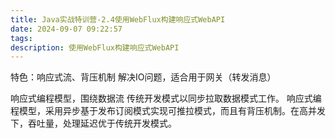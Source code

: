 ```yaml
---
title: Java实战特训营-2.4使用WebFlux构建响应式WebAPI
date: 2024-09-07 09:22:57
tags:
description: 使用WebFlux构建响应式WebAPI
---
```

特色：响应式流、背压机制
解决IO问题，适合用于网关（转发消息）

响应式编程模型，围绕数据流
传统开发模式以同步拉取数据模式工作。
响应式编程模型，采用异步基于发布订阅模式实现可推拉模式，而且有背压机制。在高并发下，吞吐量，处理延迟优于传统开发模式。